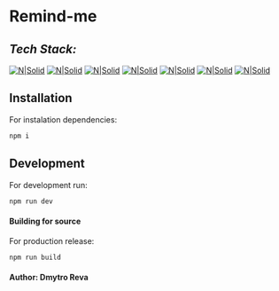 # Remind-me

## _Tech Stack:_

[![N|Solid](https://img.shields.io/badge/Typescript-orange.svg?style=for-the-badge&logo=Typescript&logoColor=white)](https://www.typescriptlang.org/)
[![N|Solid](https://img.shields.io/badge/Tailwind-hotpink.svg?style=for-the-badge&logo=Tailwind&logoColor=white)](https://tailwindcss.com/)   [![N|Solid](https://img.shields.io/badge/next-%2320232a.svg?style=for-the-badge&logo=react&logoColor=%2361DAFB)](https://nextjs.org/)  [![N|Solid](https://img.shields.io/badge/shadcn/ui-%238DD6F9.svg?style=for-the-badge&logo=webpack&logoColor=black)](https://ui.shadcn.com/) 
[![N|Solid](https://img.shields.io/badge/prisma-blueviolet.svg?style=for-the-badge&logo=Prisma&logoColor=white)](https://www.prisma.io/docs/concepts/components/prisma-schema) [![N|Solid](https://img.shields.io/badge/zod-orange.svg?style=for-the-badge&logo=Zod&logoColor=white)](https://zod.dev/) [![N|Solid](https://img.shields.io/badge/React/hook/form-hotpink.svg?style=for-the-badge&logo=React-hook-form&logoColor=white)](https://www.react-hook-form.com/) 

## Installation

For instalation dependencies:

```sh
npm i
```



## Development

For development run:

```sh
npm run dev
```


#### Building for source

For production release:

```sh
npm run build
```

#### Author: Dmytro Reva
